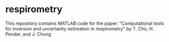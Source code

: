 # respirometry
This repository contains MATLAB code for the paper: "Computational tools for inversion and uncertainty estimation in respirometry" by T. Cho, H. Pendar, and J. Chung
